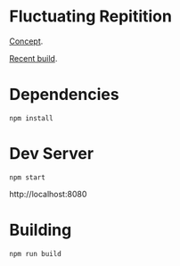 # Fluctuating Repitition

[Concept](http://koaning.io/fluctuating-repetition.html).

[Recent build](http://fluctuating-repitition.bitballoon.com/).

# Dependencies

```
npm install
```

# Dev Server

```
npm start
```

http://localhost:8080

# Building

```
npm run build
```
